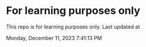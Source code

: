 # For learning purposes only
This repo is for learning purposes only.
Last updated at

Monday, December 11, 2023 7:41:13 PM

